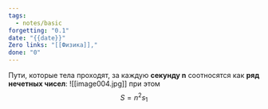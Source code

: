 ```yaml
---
tags:
  - notes/basic
forgetting: "0.1"
date: "{{date}}"
Zero links: "[[Физика]],"
done: "0"
---
```

Пути, которые тела проходят, за каждую **секунду n** соотносятся как **ряд нечетных чисел**:
![[image004.jpg]]
при этом 
$$S=n^2s_1$$



